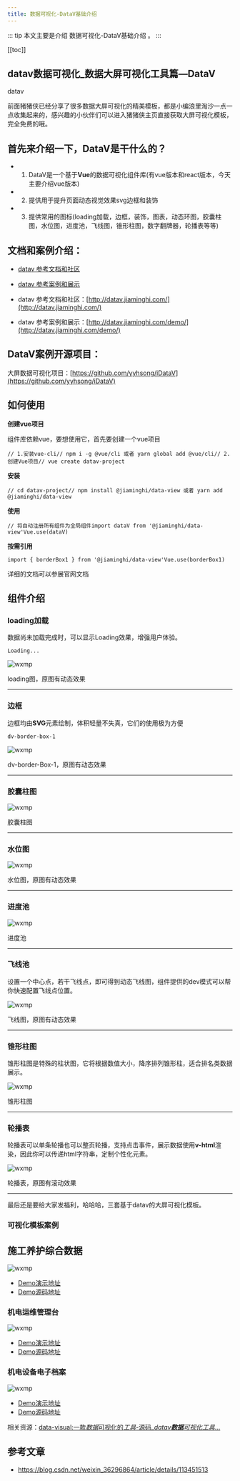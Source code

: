 ```yaml
---
title: 数据可视化-DataV基础介绍
---
```


::: tip
本文主要是介绍 数据可视化-DataV基础介绍 。
:::

[[toc]]

## datav数据可视化_数据大屏可视化工具篇—DataV

datav

前面猪猪侠已经分享了很多数据大屏可视化的精美模板，都是小编浪里淘沙一点一点收集起来的，感兴趣的小伙伴们可以进入猪猪侠主页直接获取大屏可视化模板，完全免费的哦。


## 首先来介绍一下，DataV是干什么的？

- 1. DataV是一个基于**Vue**的数据可视化组件库(有vue版本和react版本，今天主要介绍vue版本)
- 2. 提供用于提升页面动态视觉效果svg边框和装饰
- 3. 提供常用的图标(loading加载，边框，装饰，图表，动态环图，胶囊柱图，水位图，进度池，飞线图，锥形柱图，数字翻牌器，轮播表等等)

## 文档和案例介绍：

- [datav 参考文档和社区](http://datav.jiaminghi.com/)
- [datav 参考案例和展示](http://datav.jiaminghi.com/demo/)

- datav 参考文档和社区：[http://datav.jiaminghi.com/](http://datav.jiaminghi.com/)
- datav 参考案例和展示：[http://datav.jiaminghi.com/demo/](http://datav.jiaminghi.com/demo/)

## DataV案例开源项目：

大屏数据可视化项目：[https://github.com/yyhsong/iDataV](https://github.com/yyhsong/iDataV)

## 如何使用

**创建vue项目**

组件库依赖vue，要想使用它，首先要创建一个vue项目

```
// 1.安装vue-cli// npm i -g @vue/cli 或者 yarn global add @vue/cli// 2.创建Vue项目// vue create datav-project
```

**安装**

```
// cd datav-project// npm install @jiaminghi/data-view 或者 yarn add @jiaminghi/data-view
```

**使用**

```
// 将自动注册所有组件为全局组件import dataV from '@jiaminghi/data-view'Vue.use(dataV)
```

**按需引用**

```
import { borderBox1 } from '@jiaminghi/data-view'Vue.use(borderBox1)
```

详细的文档可以参展官网文档

## 组件介绍

### **loading加载**

数据尚未加载完成时，可以显示Loading效果，增强用户体验。

```
Loading...
```

<img class= "zoom-custom-imgs" :src="$withBase('/assets/img/da/dataview/datavintro-1.png')" alt="wxmp">

loading图，原图有动态效果

------

### **边框**

边框均由**SVG**元素绘制，体积轻量不失真，它们的使用极为方便

```
dv-border-box-1
```

<img class= "zoom-custom-imgs" :src="$withBase('/assets/img/da/dataview/datavintro-2.png')" alt="wxmp">

dv-border-Box-1，原图有动态效果

------

### **胶囊柱图**



<img class= "zoom-custom-imgs" :src="$withBase('/assets/img/da/dataview/datavintro-3.png')" alt="wxmp">

胶囊柱图

------

### **水位图**



<img class= "zoom-custom-imgs" :src="$withBase('/assets/img/da/dataview/datavintro-4.png')" alt="wxmp">

水位图，原图有动态效果

------

### **进度池**



<img class= "zoom-custom-imgs" :src="$withBase('/assets/img/da/dataview/datavintro-5.png')" alt="wxmp">

进度池

------

### **飞线池**

设置一个中心点，若干飞线点，即可得到动态飞线图，组件提供的dev模式可以帮你快速配置飞线点位置。



<img class= "zoom-custom-imgs" :src="$withBase('/assets/img/da/dataview/datavintro-6.png')" alt="wxmp">

飞线图，原图有动态效果

------

### **锥形柱图**

锥形柱图是特殊的柱状图，它将根据数值大小，降序排列锥形柱，适合排名类数据展示。



<img class= "zoom-custom-imgs" :src="$withBase('/assets/img/da/dataview/datavintro-7.png')" alt="wxmp">

锥形柱图

------

### **轮播表**

轮播表可以单条轮播也可以整页轮播，支持点击事件，展示数据使用**v-html**渲染，因此你可以传递html字符串，定制个性化元素。



<img class= "zoom-custom-imgs" :src="$withBase('/assets/img/da/dataview/datavintro-8.png')" alt="wxmp">

轮播表，原图有滚动效果

------

最后还是要给大家发福利，哈哈哈，三套基于datav的大屏可视化模板。
### 可视化模板案例

## 施工养护综合数据

<img class= "zoom-custom-imgs" :src="$withBase('/assets/img/da/dataview/datavintrocase-1.png')" alt="wxmp">

- [Demo演示地址](http://datav.jiaminghi.com/demo/construction-data/index.html)
- [Demo源码地址](https://github.com/jiaming743/datav.jiaminghi.com/tree/master/demo/construction-data)

### 机电运维管理台

<img class= "zoom-custom-imgs" :src="$withBase('/assets/img/da/dataview/datavintrocase-2.png')" alt="wxmp">

- [Demo演示地址](http://datav.jiaminghi.com/demo/manage-desk/index.html)
- [Demo源码地址](https://github.com/jiaming743/datav.jiaminghi.com/tree/master/demo/manage-desk)

### 机电设备电子档案

<img class= "zoom-custom-imgs" :src="$withBase('/assets/img/da/dataview/datavintrocase-3.png')" alt="wxmp">

- [Demo演示地址](http://datav.jiaminghi.com/demo/electronic-file/index.html)
- [Demo源码地址](https://github.com/jiaming743/datav.jiaminghi.com/tree/master/demo/electronic-file)


相关资源：[data-visual:一款*数据*可视化的*工具*-源码_*datav**数据**可视化工具*...](https://download.csdn.net/download/weixin_42110362/18487255?spm=1001.2101.3001.5697)


## 参考文章
* https://blog.csdn.net/weixin_36296864/article/details/113451513